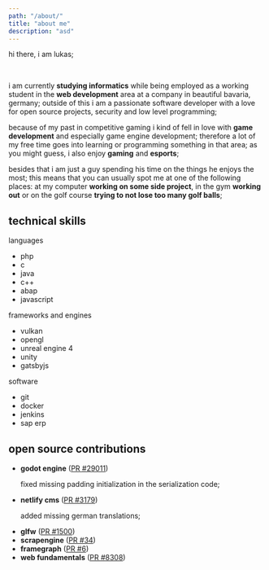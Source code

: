 ```yaml
---
path: "/about/"
title: "about me"
description: "asd"
---
```


<section>
    <p>hi there, i am lukas;</p>
    <br>
    <p>
    i am currently <strong>studying informatics</strong> while being employed as a working student in the <strong>web development</strong> area at a company in beautiful bavaria, germany; outside of this i am a passionate software developer with a love for open source projects, security and low level programming;
    </p>
    <p>
    because of my past in competitive gaming i kind of fell in love with <strong>game development</strong> and especially game engine development; therefore a lot of my free time goes into learning or programming something in that area; as you might guess, i also enjoy <strong>gaming</strong> and <strong>esports</strong>;
    </p>
    <p>
    besides that i am just a guy spending his time on the things he enjoys the most; this means that you can usually spot me at one of the following places: at my computer <strong>working on some side project</strong>, in the gym <strong>working out</strong> or on the golf course <strong>trying to not lose too many golf balls</strong>;
    </p>
</section>

<section>
    <h2>technical skills</h2>
    <p>languages</p>
    <ul>
        <li>php</li>
        <li>c</li>
        <li>java</li>
        <li>c++</li>
        <li>abap</li>
        <li>javascript</li>
    </ul>
    <p>frameworks and engines</p>
    <ul>
        <li>vulkan</li>
        <li>opengl</li>
        <li>unreal engine 4</li>
        <li>unity</li>
        <li>gatsbyjs</li>
    </ul>
    <p>software</p>
    <ul>
        <li>git</li>
        <li>docker</li>
        <li>jenkins</li>
        <li>sap erp</li>
    </ul>
</section>

<section>
    <h2>open source contributions</h2>
    <ul>
        <li>
        <strong>godot engine</strong> (<a href="https://github.com/godotengine/godot/pull/29011" rel="noopener noreferrer" target="_blank">PR #29011</a>)
        <p>fixed missing padding initialization in the serialization code;</p>
        </li>
        <li>
        <strong>netlify cms</strong> (<a href="https://github.com/netlify/netlify-cms/pull/3179" rel="noopener noreferrer" target="_blank">PR #3179</a>)
        <p>added missing german translations;</p>
        </li>
        <li><strong>glfw</strong> (<a href="https://github.com/glfw/glfw/pull/1500" rel="noopener noreferrer" target="_blank">PR #1500</a>)</li>
        <li><strong>scrapengine</strong> (<a href="https://github.com/ScrappyCocco/ScrapEngine/pull/34" rel="noopener noreferrer" target="_blank">PR #34</a>)</li>
        <li><strong>framegraph</strong> (<a href="https://github.com/azhirnov/FrameGraph/pull/6" rel="noopener noreferrer" target="_blank">PR #6</a>)</li>
        <li><strong>web fundamentals</strong> (<a href="https://github.com/google/WebFundamentals/pull/8308" rel="noopener noreferrer" target="_blank">PR  #8308</a>)</li>
    </ul>
</section>

